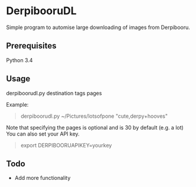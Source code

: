 # DerpibooruDL

Simple program to automise large downloading of images from Derpibooru.

## Prerequisites

Python 3.4

## Usage

derpiboorudl.py destination tags pages

Example:
> derpiboorudl.py ~/Pictures/lotsofpone "cute,derpy+hooves"

Note that specifying the pages is optional and is 30 by default (e.g. a lot)
You can also set your API key.
> export DERPIBOORUAPIKEY=yourkey

## Todo

- Add more functionality
